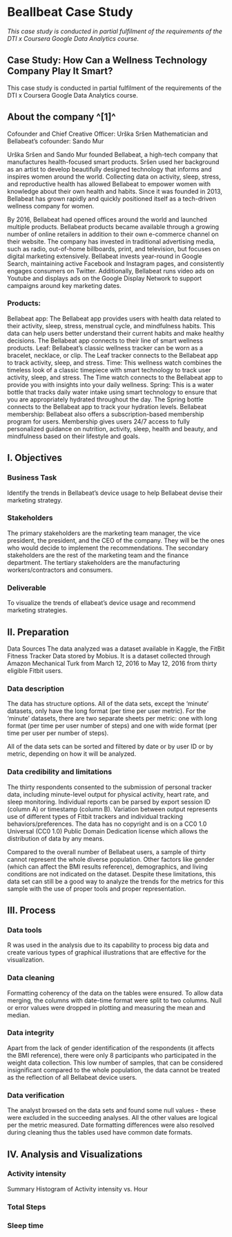 # Beallbeat Case Study
*This case study is conducted in partial fulfilment of the requirements of the  DTI x Coursera Google Data Analytics course.*
## Case Study: How Can a Wellness Technology Company Play It Smart?

This case study is conducted in partial fulfilment of the requirements of the 
DTI x Coursera Google Data Analytics course.


## About the company ^[1]^
Cofounder and Chief Creative Officer: Urška Sršen
Mathematician and Bellabeat’s cofounder: Sando Mur

Urška Sršen and Sando Mur founded Bellabeat, a high-tech company that manufactures health-focused smart products. Sršen used her background as an artist to develop beautifully designed technology that informs and inspires women around the world. Collecting data on activity, sleep, stress, and reproductive health has allowed Bellabeat to empower women with knowledge about their own health and habits. Since it was founded in 2013, Bellabeat has grown rapidly and quickly positioned itself as a tech-driven wellness company for women.

By 2016, Bellabeat had opened offices around the world and launched multiple products. Bellabeat products became available through a growing number of online retailers in addition to their own e-commerce channel on their website. The company has invested in traditional advertising media, such as radio, out-of-home billboards, print, and television, but focuses
on digital marketing extensively. Bellabeat invests year-round in Google Search, maintaining active Facebook and Instagram pages, and consistently engages consumers on Twitter. Additionally, Bellabeat runs video ads on Youtube and displays ads on the Google Display Network to support campaigns around key marketing dates.

### Products:
Bellabeat app: The Bellabeat app provides users with health data related to their activity, sleep, stress, menstrual cycle, and mindfulness habits. This data can help users better understand their current habits and make healthy decisions. The Bellabeat app connects to their line of smart wellness products.
Leaf: Bellabeat’s classic wellness tracker can be worn as a bracelet, necklace, or clip. The Leaf tracker connects to the Bellabeat app to track activity, sleep, and stress.
Time: This wellness watch combines the timeless look of a classic timepiece with smart technology to track user activity, sleep, and stress. The Time watch connects to the Bellabeat app to provide you with insights into your daily wellness.
Spring: This is a water bottle that tracks daily water intake using smart technology to ensure that you are appropriately hydrated throughout the day. The Spring bottle connects to the Bellabeat app to track your hydration levels.
Bellabeat membership: Bellabeat also offers a subscription-based membership program for users. Membership gives users 24/7 access to fully personalized guidance on nutrition, activity, sleep, health and beauty, and mindfulness based on their lifestyle and goals.



## I. Objectives
### Business Task
Identify the trends in Bellabeat’s device usage to help Bellabeat devise their marketing strategy.
### Stakeholders
The primary stakeholders are the marketing team manager, the vice president, the president, and the CEO of the company. They will be the ones who would decide to implement the recommendations. The secondary stakeholders are the rest of the marketing team and the finance department. The tertiary stakeholders are the manufacturing workers/contractors and consumers.
### Deliverable
To visualize the trends of ellabeat’s device usage and recommend marketing strategies.

## II. Preparation
Data Sources
The data analyzed was a dataset available in Kaggle, the FitBit Fitness Tracker Data stored by Mobius. It is a dataset collected through Amazon Mechanical Turk from March 12, 2016 to May 12, 2016 from thirty eligible Fitbit users. 

### Data description
The data has structure options. All of the data sets, except the ‘minute’ datasets, only have the long format (per time per user metric). For the ‘minute’ datasets, there are two separate sheets per metric: one with long format (per time per user number of steps) and one with wide format (per time per user per number of steps).
		
All of the data sets can be sorted and filtered by date or by user ID or by metric, depending on how it will be analyzed.

### Data credibility and limitations
The thirty respondents consented to the submission of personal tracker data, including minute-level output for physical activity, heart rate, and sleep monitoring. Individual reports can be parsed by export session ID (column A) or timestamp (column B). Variation between output represents use of different types of Fitbit trackers and individual tracking behaviors/preferences. The data has no copyright and is on a CC0 1.0 Universal (CC0 1.0) Public Domain Dedication license which allows the distribution of data by any means.

Compared to the overall number of Bellabeat users, a sample of thirty cannot represent the whole diverse population. Other factors like gender (which can affect the BMI results reference), demographics, and living conditions are not indicated on the dataset. Despite these limitations, this data set can still be a good way to analyze  the trends for the metrics for this sample with the use of proper tools and proper representation.


## III. Process
### Data tools
R was used in the analysis due to its capability to process big data and create various types of graphical illustrations that are effective for the visualization.

### Data cleaning
Formatting coherency of the data on the tables were ensured. To allow data merging, the columns with date-time format were split to two columns.
Null or error values were dropped in plotting and measuring the mean and median.

### Data integrity
Apart from the lack of gender identification of the respondents (it affects the BMI reference), there were only 8 participants who participated in the weight data collection. This low number of samples, that can be considered insignificant compared to the whole population, the data cannot be treated as the reflection of all Bellabeat device users.

### Data verification
The analyst browsed on the data sets and found some null values - these were excluded in the succeeding analyses. All the other values are logical per the metric measured. Date formatting differences were also resolved during cleaning thus the tables used have common date formats.

## IV. Analysis and Visualizations
### Activity intensity
Summary
Histogram of Activity intensity vs. Hour


### Total Steps

### Sleep time
